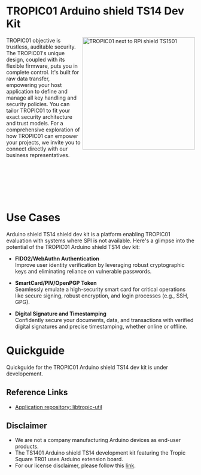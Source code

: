 # TROPIC01 Arduino shield TS14 Dev Kit
<img src="https://github.com/tropicsquare/tropic01/blob/main/doc/boards/ts1401_top_assembled.png" alt="TROPIC01 next to RPi shield TS1501" width="300" align="right">
TROPIC01 objective is trustless, auditable security. 
The TROPIC01's unique design, coupled with its flexible firmware, puts you in complete control. It's built for raw data transfer, empowering your host application to define and manage all key handling and security policies. You can tailor TROPIC01 to fit your exact security architecture and trust models. For a comprehensive exploration of how TROPIC01 can empower your projects, we invite you to connect directly with our business representatives.
<br>
<br>
<br>
<br>
<br>
<br>
<br>

# Use Cases

Arduino shield TS14 shield dev kit is a platform enabling TROPIC01 evaluation with systems where SPI is not available. Here's a glimpse into the potential of the TROPIC01 Arduino shield TS14 dev kit:

* **FIDO2/WebAuthn Authentication**  
Improve user identity verification by leveraging robust cryptographic keys and eliminating reliance on vulnerable passwords.

* **SmartCard/PIV/OpenPGP Token**  
Seamlessly emulate a high-security smart card for critical operations like secure signing, robust encryption, and login processes (e.g., SSH, GPG).

* **Digital Signature and Timestamping**  
Confidently secure your documents, data, and transactions with verified digital signatures and precise timestamping, whether online or offline.

# Quickguide
Quickguide for the TROPIC01 Arduino shield TS14 dev kit is under developement.

## Reference Links

* [Application repository: libtropic-util](https://github.com/tropicsquare/libtropic-util)

## Disclaimer

* We are not a company manufacturing Arduino devices as end-user products.
* The TS1401 Arduino shield TS14 development kit featuring the Tropic Square TR01 uses Arduino extension board. 
* For our license disclaimer, please follow this [link](https://github.com/tropicsquare/libtropic/blob/master/LICENSE.md).
